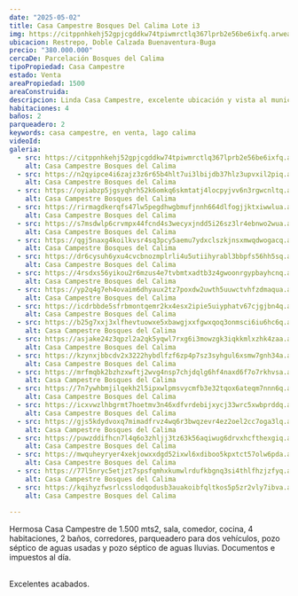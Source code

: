 ```yaml
---
date: "2025-05-02"
title: Casa Campestre Bosques Del Calima Lote i3
img: https://citppnhkehj52gpjcgddkw74tpiwmrctlq367lprb2e56be6ixfq.arweave.net/Eib3tOoh090Z6RGGNVv8m9FmRFNcN--t8Q6J3wSeRcs
ubicacion: Restrepo, Doble Calzada Buenaventura-Buga
precio: "380.000.000"
cercaDe: Parcelación Bosques del Calima
tipoPropiedad: Casa Campestre
estado: Venta
areaPropiedad: 1500
areaConstruida: 
descripcion: Linda Casa Campestre, excelente ubicación y vista al municipio de Restrepo. Ideal para el descanso.
habitaciones: 4
baños: 2
parqueadero: 2
keywords: casa campestre, en venta, lago calima
videoId: 
galeria:
  - src: https://citppnhkehj52gpjcgddkw74tpiwmrctlq367lprb2e56be6ixfq.arweave.net/Eib3tOoh090Z6RGGNVv8m9FmRFNcN--t8Q6J3wSeRcs
    alt: Casa Campestre Bosques del Calima
  - src: https://n2qyipce4i6zajz3z6r65b4hlt7ui3lbijdb37hlz3upvxil2piq.arweave.net/bqGEPETiPZAnO8-j7oeHXP9EbWFCRh38687o-t0L09E
    alt: Casa Campestre Bosques del Calima
  - src: https://oyiabzp5jgsyqhrh52k6omkq6skmtatj4locpyjvv6n3rgwcnltq.arweave.net/dhAA5f1JpYgeJ-6V5zFQ9JTJgmni3CfhNa-buJrCauc
    alt: Casa Campestre Bosques del Calima
  - src: https://rirmagdkerqfs47lw5pegdhwgbmufjnnh664dlfogjjktxiwwlua.arweave.net/iiLAGGokYFlz67deQwz2MFlCpa0_vcGsrjJSqd0Wsug
    alt: Casa Campestre Bosques del Calima
  - src: https://s7msdwlp6crvmpx44fcnd4s3wecyxjndd5i26sz3lr4ebnwo2wua.arweave.net/l9kh2W_wo1Y-_OFE0fJbsQWLpaMfUa9LO1x4QLbO1ag
    alt: Casa Campestre Bosques del Calima
  - src: https://qgj5naxg4koilkvsr4sq3pcy5aemu7ydxclszkjnsxmwqdwogacq.arweave.net/gZPWgubinIWqso8lDbxY6AjKfwO4lyypLZXZaA7OMAU
    alt: Casa Campestre Bosques del Calima
  - src: https://dr6cysuh6yxu4cvcbnozmplrli4u5utiihyrabl3bbpfs56hh5sq.arweave.net/HHwsSof2L04Kogtdlj1xWjlO0mhB8RAFewheWXfHP2U
    alt: Casa Campestre Bosques del Calima
  - src: https://4rsdxs56yikou2r6mzus4e7tvbmtxadtb3z4gwoonrgypbayhcnq.arweave.net/5GQ7y77CFOpqPmZpLhPzqFk7gHMO88NZzmxNh4QYOJs
    alt: Casa Campestre Bosques del Calima
  - src: https://yp2q4g7eh4ovaim6dhyaux2tz7poxdw2uwth5uuwctvhfzdmaqua.arweave.net/w_UOG-Q_HVAhnhnwCl9Tz97rjtqlpn7SlhTqcuRsBCg
    alt: Casa Campestre Bosques del Calima
  - src: https://icdrbbde5sfrbmontqemr2kx4esx2ipie5uiyphatv67cjgjbn4q.arweave.net/QIcQhGTsixCxzZwIyOlX4SV9IegnaIw84J198STJC3k
    alt: Casa Campestre Bosques del Calima
  - src: https://b25g7xxj3xlfhevtuowxe5xbawgjxxfgwxqoq3onmsci6iu6hc6q.arweave.net/Drpv3und1lOSs6OtcnbhBYyb3Ka14OhtzWSEjyKeOL0
    alt: Casa Campestre Bosques del Calima
  - src: https://asjake24z3qpzl2a2qk5yqwl7rxg6i3mowzgk3iqkkmlxzhk4zaa.arweave.net/BJIFE1zO4PyvQNQV3ELL_G5vI2x1smVtEFKYu-Tq5kA
    alt: Casa Campestre Bosques del Calima
  - src: https://kzynxjbbcdv2x3222hybdlfzf6zp4p7sz3syhgul6xsmw7gnh34a.arweave.net/VnDbpCEQ66vvWtHwEay5L7L-P_LO5YOai_Xky3zNPvg
    alt: Casa Campestre Bosques del Calima
  - src: https://mrfmqbk2bzhzxwftj2wvg4nsp7chjdqlg6hf4naxd6f7o7rkhvsa.arweave.net/ZErIBVoOT5vYs06tU3Gyf8R0jgs3jl40Fx-L934qPWQ
    alt: Casa Campestre Bosques del Calima
  - src: https://7n7ywhbmjilqekh2l5ipxwlpmsvycmfb3e32tqox6ateqm7nnn6q.arweave.net/-3-LHCxKFwIo-l9Q-9lvZKuBMKHZN6nB1_AmSDPta30
    alt: Casa Campestre Bosques del Calima
  - src: https://icxvwzlhbgrmt7hoetmv3n46xdfvrdebijxycj33wrc5xwbprddq.arweave.net/QK9bZWcJosn87iTZXbeeuMtYjIFCb4Ene7RF29gviMc
    alt: Casa Campestre Bosques del Calima
  - src: https://gjs5kdydvoxq7mimadfrvz4wq6r3bwqzevr4ez2oel2cc7oga3lq.arweave.net/MmXVDwOrrw-xDADLGueWh6Ow2hklY8JnTiL0IX3GBtc
    alt: Casa Campestre Bosques del Calima
  - src: https://puwzddifhcn7l4q6o3zhljj3tz63k56aqiwug6drvxhcfthexgiq.arweave.net/fS2RjQU4m_XyHnbydaU7nn21d8CCLUN4ca3OIszkuZE
    alt: Casa Campestre Bosques del Calima
  - src: https://mwquheyryer4xekjowxxdgd52ixwl6xdiboo5kpxtct57olw6pda.arweave.net/ZaFDkxHBI8uRSXWvcZh90i9l-uNAXO6p95in37l288Y
    alt: Casa Campestre Bosques del Calima
  - src: https://77l5nryc5etjzt7spsfqmhxkumwlrdufkbgnq3si4thlfhzjzfyq.arweave.net/_9fWxwLpJpzP8nyLBh7qoyy4joVQTNhuSOTOsp8pyXE
    alt: Casa Campestre Bosques del Calima
  - src: https://kqihyzfwsrlcsslodqodusb3auakoibfqltkos5p5zr2vly7ibva.arweave.net/VBB8ZLaUVilJbhwcOkg7BQCnICWC5qdLr-5jqq8fQGo
    alt: Casa Campestre Bosques del Calima
  
---
```


Hermosa Casa Campestre de 1.500 mts2, sala, comedor, cocina, 4 habitaciones, 2 baños, corredores, parqueadero para dos vehículos, pozo séptico de aguas usadas y pozo séptico de aguas lluvias. Documentos e impuestos al día. <br><br>

Excelentes acabados. <br><br>